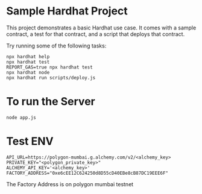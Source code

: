 # Sample Hardhat Project

This project demonstrates a basic Hardhat use case. It comes with a sample contract, a test for that contract, and a script that deploys that contract.

Try running some of the following tasks:

```shell
npx hardhat help
npx hardhat test
REPORT_GAS=true npx hardhat test
npx hardhat node
npx hardhat run scripts/deploy.js
```

# To run the Server
    
```shell    
node app.js
```

# Test ENV

```shell
API_URL=https://polygon-mumbai.g.alchemy.com/v2/<alchemy_key>
PRIVATE_KEY="<polygon_private_key>"
ALCHEMY_API_KEY='<alchemy_key>'
FACTORY_ADDRESS="0xe6cEE12C624250d8D55cD40EBe8cB87DC19EEE6F"
```

The Factory Address is on polygon mumbai testnet